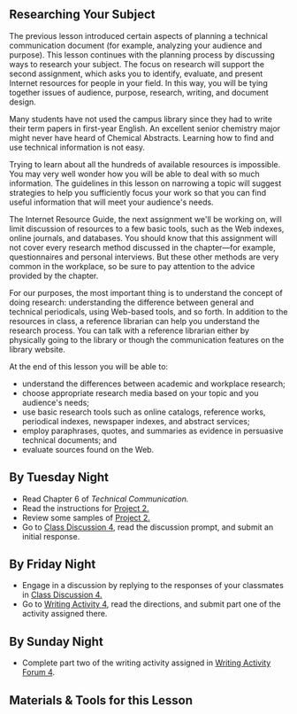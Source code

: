 ## Researching Your Subject

The previous lesson introduced certain aspects of planning a technical communication document (for example, analyzing your audience and purpose). This lesson continues with the planning process by discussing ways to research your subject. The focus on research will support the second assignment, which asks you to identify, evaluate, and present Internet resources for people in your field. In this way, you will be tying together issues of audience, purpose, research, writing, and document design.

Many students have not used the campus library since they had to write their term papers in first-year English. An excellent senior chemistry major might never have heard of Chemical Abstracts. Learning how to find and use technical information is not easy.

Trying to learn about all the hundreds of available resources is impossible. You may very well wonder how you will be able to deal with so much information. The guidelines in this lesson on narrowing a topic will suggest strategies to help you sufficiently focus your work so that you can find useful information that will meet your audience's needs.

The Internet Resource Guide, the next assignment we'll be working on, will limit discussion of resources to a few basic tools, such as the Web indexes, online journals, and databases. You should know that this assignment will not cover every research method discussed in the chapter&mdash;for example, questionnaires and personal interviews. But these other methods are very common in the workplace, so be sure to pay attention to the advice provided by the chapter.

For our purposes, the most important thing is to understand the concept of doing research: understanding the difference between general and technical periodicals, using Web-based tools, and so forth. In addition to the resources in class, a reference librarian can help you understand the research process. You can talk with a reference librarian either by physically going to the library or though the communication features on the library website.

At the end of this lesson you will be able to:

* understand the differences between academic and workplace research;
* choose appropriate research media based on your topic and you audience's needs;
* use basic research tools such as online catalogs, reference works, periodical indexes, newspaper indexes, and abstract services;
* employ paraphrases, quotes, and summaries as evidence in persuasive technical documents; and
* evaluate sources found on the Web.

## By Tuesday Night

* Read Chapter 6 of _Technical Communication._
* Read the instructions for [Project 2.][P2A]
* Review some samples of [Project 2.][P2S]
* Go to [Class Discussion 4][CD4], read the discussion prompt, and submit an initial response.

## By Friday Night

* Engage in a discussion by replying to the responses of your classmates in [Class Discussion 4.][CD4]
* Go to [Writing Activity 4][WA4], read the directions, and submit part one of the activity assigned there.

## By Sunday Night

* Complete part two of the writing activity assigned in [Writing Activity Forum 4][WA4].

## Materials & Tools for this Lesson

[CD4]: /section/content/default.asp?WCI=Goto&WCU=CRSCNT&MATCH=Class+Discussion+4
[WA4]: /section/content/default.asp?WCI=Goto&WCU=CRSCNT&MATCH=Writing+Activity+4
[P2A]: /section/content/default.asp?WCI=Goto&WCU=CRSCNT&MATCH=Project+2+Assignment
[P2S]: /section/content/default.asp?WCI=Goto&WCU=CRSCNT&MATCH=Project+2+Samples   
